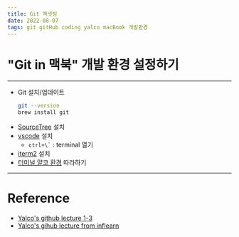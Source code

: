 ```yaml
---
title: Git 맥셋팅
date: 2022-08-07
tags: git gitHub coding yalco macBook 개발환경
---
```


# "Git in 맥북" 개발 환경 설정하기

---
- Git 설치/업데이트  
	```zsh
	git --version
	brew install git
	```
- [SourceTree](https://www.sourcetreeapp.com/) 설치
- [vscode](https://code.visualstudio.com/download) 설치
	- ``` ctrl+\` ```  : terminal 열기
- [iterm2](https://iterm2.com/downloads.html) 설치
- [터미널 얄코 환경](https://www.yalco.kr/_03_mac_terminal/) 따라하기

---

# Reference

- [Yalco's github lecture 1-3](https://www.yalco.kr/@git-github/1-3/)
- [Yalco's gihub lecture from inflearn](https://www.inflearn.com/course/%EC%A0%9C%EB%8C%80%EB%A1%9C-%ED%8C%8C%EB%8A%94-%EA%B9%83/dashboard)